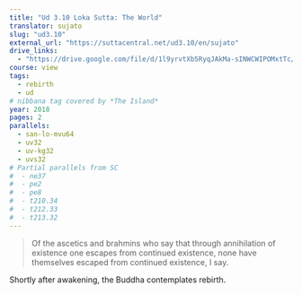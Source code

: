 ```yaml
---
title: "Ud 3.10 Loka Sutta: The World"
translator: sujato
slug: "ud3.10"
external_url: "https://suttacentral.net/ud3.10/en/sujato"
drive_links:
  - "https://drive.google.com/file/d/1l9yrvtXb5RyqJAkMa-sINWCWIPOMxtTc/view?usp=drivesdk"
course: view
tags:
  - rebirth
  - ud
# nibbana tag covered by *The Island*
year: 2018
pages: 2
parallels:
  - san-lo-mvu64
  - uv32
  - uv-kg32
  - uvs32
# Partial parallels from SC
#  - ne37
#  - pe2
#  - pe8
#  - t210.34
#  - t212.33
#  - t213.32
---
```


> Of the ascetics and brahmins who say that through annihilation of existence one escapes from continued existence, none have themselves escaped from continued existence, I say.

Shortly after awakening, the Buddha contemplates rebirth.
